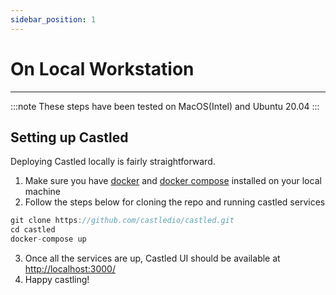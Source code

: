 ```yaml
---
sidebar_position: 1
---
```


# On Local Workstation

---

:::note
These steps have been tested on MacOS(Intel) and Ubuntu 20.04
:::

## Setting up Castled

Deploying Castled locally is fairly straightforward.

1. Make sure you have [docker](https://docs.docker.com/get-docker/) and [docker compose](https://docs.docker.com/compose/install/) installed on your local machine
2. Follow the steps below for cloning the repo and running castled services

```jsx title="Local Deployment"
git clone https://github.com/castledio/castled.git
cd castled
docker-compose up
```

3. Once all the services are up, Castled UI should be available at [http://localhost:3000/](http://localhost:3000/)
4. Happy castling!
